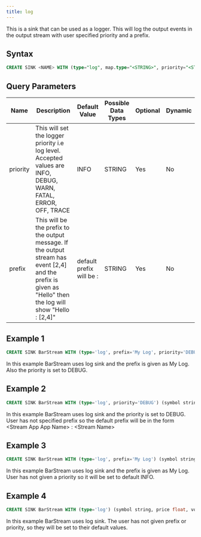 ```yaml
---
title: log
---
```


This is a sink that can be used as a logger. This will log the output events in the output stream with user specified priority and a prefix.

## Syntax

```sql
CREATE SINK <NAME> WITH (type="log", map.type="<STRING>", priority="<STRING>", prefix="<STRING>")
```

## Query Parameters

| Name     | Description                   | Default Value            | Possible Data Types | Optional | Dynamic |
|----------|---------------------------|--------------------------|---------------------|----------|---------|
| priority | This will set the logger priority i.e log level. Accepted values are INFO, DEBUG, WARN, FATAL, ERROR, OFF, TRACE   | INFO    | STRING              | Yes      | No      |
| prefix   | This will be the prefix to the output message. If the output stream has event \[2,4\] and the prefix is given as "Hello" then the log will show "Hello : [2,4]" | default prefix will be : | STRING              | Yes      | No      |

## Example 1

```sql
CREATE SINK BarStream WITH (type='log', prefix='My Log', priority='DEBUG') (symbol string, price float, volume long)
```

In this example BarStream uses log sink and the prefix is given as My Log. Also the priority is set to DEBUG.

## Example 2

```sql
CREATE SINK BarStream WITH (type='log', priority='DEBUG') (symbol string, price float, volume long)
```

In this example BarStream uses log sink and the priority is set to DEBUG. User has not specified prefix so the default prefix will be in the form \<Stream App App Name\> : \<Stream Name\>

## Example 3

```sql
CREATE SINK BarStream WITH (type='log', prefix='My Log') (symbol string, price float, volume long)
```

In this example BarStream uses log sink and the prefix is given as My Log. User has not given a priority so it will be set to default INFO.

## Example 4

```sql
CREATE SINK BarStream WITH (type='log') (symbol string, price float, volume long)
```

In this example BarStream uses log sink. The user has not given prefix or priority, so they will be set to their default values.
